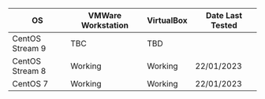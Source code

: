 | OS              | VMWare Workstation | VirtualBox | Date Last Tested |
|-----------------|--------------------|------------|------------------|
| CentOS Stream 9 | TBC                | TBD        |                  |
| CentOS Stream 8 | Working            | Working    | 22/01/2023 |
| CentOS 7        | Working            | Working    | 22/01/2023 |
